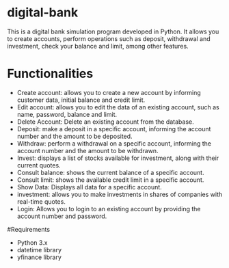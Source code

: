 # digital-bank
This is a digital bank simulation program developed in Python. It allows you to create accounts, perform operations such as deposit, withdrawal and investment, check your balance and limit, among other features.

# Functionalities

- Create account: allows you to create a new account by informing customer data, initial balance and credit limit.
- Edit account: allows you to edit the data of an existing account, such as name, password, balance and limit.
- Delete Account: Delete an existing account from the database.
- Deposit: make a deposit in a specific account, informing the account number and the amount to be deposited.
- Withdraw: perform a withdrawal on a specific account, informing the account number and the amount to be withdrawn.
- Invest: displays a list of stocks available for investment, along with their current quotes.
- Consult balance: shows the current balance of a specific account.
- Consult limit: shows the available credit limit in a specific account.
- Show Data: Displays all data for a specific account.
- investment: allows you to make investments in shares of companies with real-time quotes.
- Login: Allows you to login to an existing account by providing the account number and password.

#Requirements
- Python 3.x
- datetime library
- yfinance library
